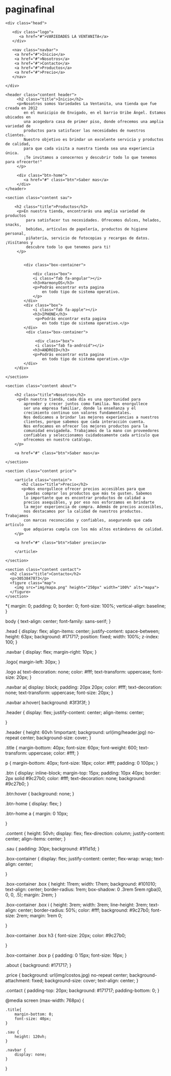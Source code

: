 # paginafinal
<!DOCTYPE html>
<html lang="en">
<head>
    <meta charset="UTF-8">
    <meta http-equiv="X-UA-Compatible" content="IE-edge">
    <meta name="viewport" content="width=device-width, initial-scale=1.0">
    <link rel="stylesheet" href="https://cdnjs.cloudflare.com/ajax/libs/font-awesome/5.15.1/css/all.min.css">
    <link rel="stylesheet" href="style.css">
    <title>Variedades la ventanita</title>
</head>
<body>
    
    <div class="head">

       <div class="logo">
          <a href="#">VARIEDADES LA VENTANITA</a>
       </div>

       <nav class="navbar">
        <a href="#">Inicio</a>
        <a href="#">Nosotros</a>
        <a href="#">Contacto</a>
        <a href="#">Productos</a>
        <a href="#">Precio</a>
       </nav>

    </div>

    <header class="content header">
         <h2 class="title">Inicio</h2>
         <p>Nosotros somos Variedades La Ventanita, una tienda que fue creada en 2012 
            en el municipio de Envigado, en el barrio Uribe Ángel. Estamos ubicados en 
            una acogedora casa de primer piso, donde ofrecemos una amplia variedad de 
            productos para satisfacer las necesidades de nuestros clientes. 
            Nuestro objetivo es brindar un excelente servicio y productos de calidad, 
            para que cada visita a nuestra tienda sea una experiencia única. 
            ¡Te invitamos a conocernos y descubrir todo lo que tenemos para ofrecerte!"
         </p>

         <div class="btn-home">
            <a href="#" class="btn">Saber mas</a>
         </div>
    </header>

    <section class="content sau">

        <h2 class="title">Productos</h2>
         <p>En nuestra tienda, encontrarás una amplia variedad de productos
             para satisfacer tus necesidades. Ofrecemos dulces, helados, snacks, 
             bebidas, artículos de papelería, productos de higiene personal, 
             piñatería, servicio de fotocopias y recargas de datos. ¡Visítanos y 
             descubre todo lo que tenemos para ti!
         </p>


            <div class="box-container">

                <div class="box">
                <i class="fab fa-angular"></i>
                <h3>HarmonyOS</h3>
                <p>Podrás encontrar esta pagina 
                    en todo tipo de sistema operativo.
                </p>
            </div>
            <div class="box">
                <i class="fab fa-apple"></i>
                <h3>IPHONE</h3>
                 <p>Podrás encontrar esta pagina 
                    en todo tipo de sistema operativo.</p>
            </div>
             <div class="box-container">

                 <div class="box">
                 <i class="fab fa-android"></i>
                <h3>ANDROID</h3>
                <p>Podrás encontrar esta pagina 
                    en todo tipo de sistema operativo.</p>
            </div>
        </div>

    </section>

    <section class="content about">

        <h2 class="title">Nosotros</h2>
         <p>En nuestra tienda, cada día es una oportunidad para
            aprender y crecer juntos como familia. Nos enorgullece
            ser una empresa familiar, donde la enseñanza y el 
            crecimiento continuo son valores fundamentales. 
            Nos dedicamos a brindar las mejores experiencias a nuestros
            clientes, porque sabemos que cada interacción cuenta. 
            Nos enfocamos en ofrecer los mejores productos para la 
            comunidad envigadeña. Trabajamos de la mano con proveedores 
            confiables y seleccionamos cuidadosamente cada artículo que 
            ofrecemos en nuestro catálogo.
        </p>

        <a href="#" class="btn">Saber mas</a>

    </section>

    <section class="content price">

        <article class="contain">
           <h2 class="title">Precio</h2>
           <p>Nos enorgullece ofrecer precios accesibles para que
             puedas comprar los productos que más te gusten. Sabemos
            lo importante que es encontrar productos de calidad a 
            precios asequibles, y por eso nos esforzamos en brindarte
            la mejor experiencia de compra. Además de precios accesibles,
            nos destacamos por la calidad de nuestros productos. Trabajamos 
            con marcas reconocidas y confiables, asegurando que cada artículo 
            que adquieras cumpla con los más altos estándares de calidad.
        </p>

        <a href="#" class="btn">Saber precio</a>

        </article>

    </section>

    <section class="content contact">
      <h2 class="title">Contacto</h2>
      <p>3053847873</p>
      <figure class="map">
        <img src="img/mapa.png" height="250px" width="100%" alt="mapa">
      </figure>
    </section>


</body>
</html>

*{
    margin: 0;
    padding: 0;
    border: 0;
    font-size: 100%;
    vertical-align: baseline;
}

body {
    text-align: center;
    font-family: sans-serif;
} 

.head {
    display: flex;
    align-items: center;
    justify-content: space-between;
    height: 63px;
    background: #171717;
    position: fixed;
    width: 100%;
    z-index: 100;
}

.navbar {
    display: flex;
    margin-right: 10px;
}

.logo{
    margin-left: 30px;
}

.logo a{
    text-decoration: none;
    color: #fff;
    text-transform: uppercase;
    font-size: 20px;
}

.navbar a{
    display: block;
    padding: 20px 20px;
    color: #fff;
    text-decoration: none;
    text-transform: uppercase;
    font-size: 20px;
}

.navbar a:hover{
    background: #3f3f3f;
}

.header {
    display: flex;
    justify-content: center;
    align-items: center;

}  

.header {
    height: 60vh !important;
    background: url(img/header.jpg) no-repeat center;
    background-size: cover;
}

.title {
    margin-bottom: 40px;
    font-size: 60px;
    font-weight: 600;
    text-transform: uppercase;
    color: #fff;
}

p {
    margin-bottom: 40px;
    font-size: 18px;
    color: #fff;
    padding: 0 100px;
}

.btn {
    display: inline-block;
    margin-top: 15px;
    padding: 10px 40px;
    border: 2px solid #9c27b0;
    color: #fff;
    text-decoration: none;
    background: #9c27b0;
}

.btn:hover {
    background: none;
}

.btn-home {
    display: flex;
}

.btn-home a {
    margin: 0 10px;

}


.content {
    height: 50vh;
    display: flex;
    flex-direction: column;
    justify-content: center;
    align-items: center;
}

.sau {
    padding: 30px;
    background: #1f1d1d;
}

.box-container {
    display: flex;
    justify-content: center;
    flex-wrap: wrap;
    text-align: center;

}

.box-container .box {
    height: 11rem;
    width: 17rem;
    background: #101010;
    text-align: center;
    border-radius: 1rem;
    box-shadow: 0 .3rem 5rem rgba(0, 0, 0, .5);
    margin: 2rem;
}

.box-container .box i {
    height: 3rem;
    width: 3rem;
    line-height: 3rem;
    text-align: center;
    border-radius: 50%;
    color: #fff;
    background: #9c27b0;
    font-size: 2rem;
    margin: 1rem 0;

}

.box-container .box h3 {
    font-size: 20px;
    color: #9c27b0;

}

.box-container .box p {
    padding: 0 15px;
    font-size: 16px;
}

.about {
    background: #171717;
}

.price {
    background: url(img/costos.jpg) no-repeat center;
    background-attachment: fixed;
    background-size: cover;
    text-align: center;
}

.contact {
    padding-top: 20px;
    background: #171717;
    padding-bottom: 0;
}



@media screen (max-width: 768px) {
    
    .title{
        margin-bottom: 0;
        font-size: 40px;
    }

    .sau {
        height: 120vh;
    }

    .navbar {
        display: none;
    }
}

